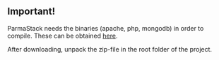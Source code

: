 ## Important!
ParmaStack needs the binaries (apache, php, mongodb) in order to compile.
These can be obtained [here](http://parmastack.sublink.de/Unix.zip).

After downloading, unpack the zip-file in the root folder of the project.